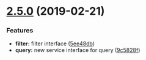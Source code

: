 # [2.5.0](https://github.com/Lundalogik/lime-web-component-interfaces/compare/v2.4.0...v2.5.0) (2019-02-21)


### Features

* **filter:** filter interface ([5ee48db](https://github.com/Lundalogik/lime-web-component-interfaces/commit/5ee48db))
* **query:** new service interface for query ([9c5828f](https://github.com/Lundalogik/lime-web-component-interfaces/commit/9c5828f))
